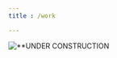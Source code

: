 ```yaml
---
title : /work

---
```

![**UNDER CONSTRUCTION](https://media.giphy.com/media/3o7abDnUPDkOC05QU8/giphy.gif)
